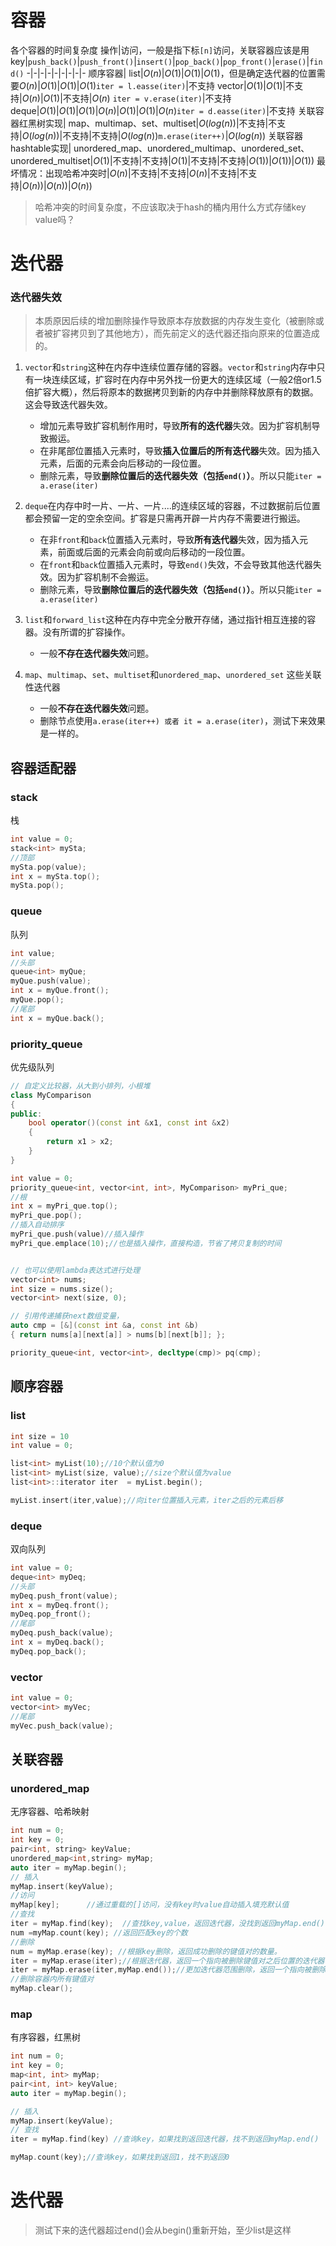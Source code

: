 # 容器
各个容器的时间复杂度
 操作|访问，一般是指下标`[n]`访问，关联容器应该是用key|`push_back()`|`push_front()`|`insert()`|`pop_back()`|`pop_front()`|`erase()`|`find()`
-|-|-|-|-|-|-|-|-
顺序容器|
list|$O(n)$|$O(1)$|$O(1)$|$O(1)$，但是确定迭代器的位置需要$O(n)$|$O(1)$|$O(1)$|$O(1)$`iter = l.easse(iter)`|不支持
vector|$O(1)$|$O(1)$|不支持|$O(n)$|$O(1)$|不支持|$O(n)$ `iter = v.erase(iter)`|不支持
deque|$O(1)$|$O(1)$|$O(1)$|$O(n)$|$O(1)$|$O(1)$|$O(n)$`iter = d.easse(iter)`|不支持
关联容器红黑树实现|
map、multimap、set、multiset|$O(log(n))$|不支持|不支持|$O(log(n))$|不支持|不支持|$O(log(n))$`m.erase(iter++)`|$O(log(n))$
关联容器 hashtable实现|
unordered_map、unordered_multimap、unordered_set、unordered_multiset|$O(1)$|不支持|不支持|$O(1)$|不支持|不支持|$O(1))$|$O(1))$|$O(1))$
最坏情况：出现哈希冲突时|$O(n)$|不支持|不支持|$O(n)$|不支持|不支持|$O(n))$|$O(n))$|$O(n))$
> 哈希冲突的时间复杂度，不应该取决于hash的桶内用什么方式存储key value吗？

# 迭代器
### 迭代器失效
>本质原因后续的增加删除操作导致原本存放数据的内存发生变化（被删除或者被扩容拷贝到了其他地方），而先前定义的迭代器还指向原来的位置造成的。
1. `vector`和`string`这种在内存中连续位置存储的容器。`vector`和`string`内存中只有一块连续区域，扩容时在内存中另外找一份更大的连续区域（一般2倍or1.5倍扩容大概），然后将原本的数据拷贝到新的内存中并删除释放原有的数据。这会导致迭代器失效。
    - 增加元素导致扩容机制作用时，导致**所有的迭代器**失效。因为扩容机制导致搬运。
    - 在非尾部位置插入元素时，导致**插入位置后的所有迭代器**失效。因为插入元素，后面的元素会向后移动的一段位置。
    - 删除元素，导致**删除位置后的迭代器失效（包括`end()`）**。所以只能`iter = a.erase(iter)`

2. `deque`在内存中时一片、一片、一片....的连续区域的容器，不过数据前后位置都会预留一定的空余空间。扩容是只需再开辟一片内存不需要进行搬运。
    - 在非`front`和`back`位置插入元素时，导致**所有迭代器**失效，因为插入元素，前面或后面的元素会向前或向后移动的一段位置。
    - 在`front`和`back`位置插入元素时，导致`end()`失效，不会导致其他迭代器失效。因为扩容机制不会搬运。
    - 删除元素，导致**删除位置后的迭代器失效（包括`end()`）**。所以只能`iter = a.erase(iter)`
3. `list`和`forward_list`这种在内存中完全分散开存储，通过指针相互连接的容器。没有所谓的扩容操作。
    - 一般**不存在迭代器失效**问题。
4. `map`、`multimap`、`set`、`multiset`和`unordered_map`、`unordered_set` 这些关联性迭代器
    - 一般**不存在迭代器失效**问题。
    - 删除节点使用`a.erase(iter++) 或者 it = a.erase(iter)`，测试下来效果是一样的。


## 容器适配器
### stack
栈
```c++
int value = 0;
stack<int> mySta;
//顶部
mySta.pop(value);
int x = mySta.top();
mySta.pop();
```

### queue
队列
```c++
int value;
//头部
queue<int> myQue;
myQue.push(value);
int x = myQue.front();
myQue.pop();
//尾部
int x = myQue.back();
```
### priority_queue
优先级队列
```c++
// 自定义比较器，从大到小排列，小根堆
class MyComparison
{
public:
    bool operator()(const int &x1, const int &x2)
    {
        return x1 > x2;
    }
}

int value = 0;
priority_queue<int, vector<int, int>, MyComparison> myPri_que;
//根
int x = myPri_que.top();
myPri_que.pop();
//插入自动排序
myPri_que.push(value)//插入操作
myPri_que.emplace(10);//也是插入操作，直接构造，节省了拷贝复制的时间


// 也可以使用lambda表达式进行处理
vector<int> nums;
int size = nums.size();
vector<int> next(size, 0);

// 引用传递捕获next数组变量，
auto cmp = [&](const int &a, const int &b)
{ return nums[a][next[a]] > nums[b][next[b]]; };

priority_queue<int, vector<int>, decltype(cmp)> pq(cmp);
```


## 顺序容器
### list
```c++
int size = 10
int value = 0;

list<int> myList(10);//10个默认值为0
list<int> myList(size, value);//size个默认值为value
list<int>::iterator iter  = myList.begin();

myList.insert(iter,value);//向iter位置插入元素，iter之后的元素后移


```

### deque
双向队列
```c++
int value = 0;
deque<int> myDeq;
//头部
myDeq.push_front(value);
int x = myDeq.front();
myDeq.pop_front();
//尾部
myDeq.push_back(value);
int x = myDeq.back();
myDeq.pop_back();

```
### vector
```c++
int value = 0;
vector<int> myVec;
//尾部
myVec.push_back(value);
```

## 关联容器
### unordered_map
无序容器、哈希映射
```c++
int num = 0;
int key = 0;
pair<int, string> keyValue;
unordered_map<int,string> myMap;
auto iter = myMap.begin();
// 插入
myMap.insert(keyValue);
//访问
myMap[key];      //通过重载的[]访问，没有key时value自动插入填充默认值
//查找
iter = myMap.find(key);  //查找key,value，返回迭代器，没找到返回myMap.end();
num =myMap.count(key); //返回匹配key的个数 
//删除
num = myMap.erase(key); //根据key删除，返回成功删除的键值对的数量。
iter = myMap.erase(iter);//根据迭代器，返回一个指向被删除键值对之后位置的迭代器
iter = myMap.erase(iter,myMap.end());//更加迭代器范围删除，返回一个指向被删除的最后一个键值对之后一个位置的迭代器。
//删除容器内所有键值对
myMap.clear();
```

### map
有序容器，红黑树
```c++
int num = 0;
int key = 0;
map<int, int> myMap;
pair<int, int> keyValue;
auto iter = myMap.begin();

// 插入 
myMap.insert(keyValue);
// 查找
iter = myMap.find(key) //查询key，如果找到返回迭代器，找不到返回myMap.end()

myMap.count(key);//查询key，如果找到返回1，找不到返回0
```


# 迭代器
> 测试下来的迭代器超过end()会从begin()重新开始，至少list是这样